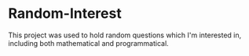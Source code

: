 # Random-Interest
This project was used to hold random questions which I'm interested in, including both mathematical and programmatical.

